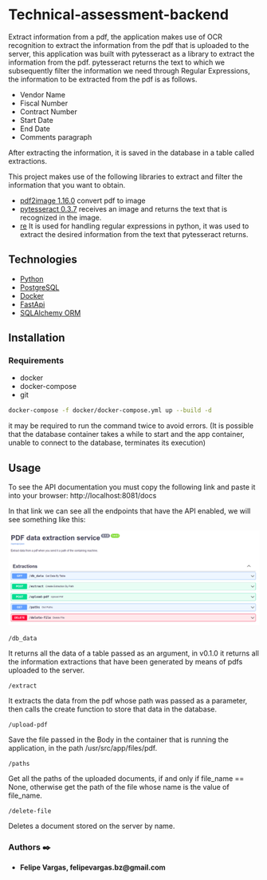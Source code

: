 # Technical-assessment-backend

Extract information from a pdf, the application makes use of OCR recognition to extract the information from the pdf that is uploaded to the server, this application was built with pytesseract as a library to extract the information from the pdf. pytesseract returns the text to which we subsequently filter the information we need through Regular Expressions, the information to be extracted from the pdf is as follows.

* Vendor Name
* Fiscal Number
* Contract Number
* Start Date
* End Date
* Comments paragraph

After extracting the information, it is saved in the database in a table called extractions.

This project makes use of the following libraries to extract and filter the information that you want to obtain.

* [pdf2image 1.16.0](https://pypi.org/project/pdf2image/)
convert pdf to image
* [pytesseract 0.3.7](https://www.postgresql.org/)
receives an image and returns the text that is recognized in the image.
* [re](https://docs.python.org/3/library/re.html)
It is used for handling regular expressions in python, it was used to extract the desired information from the text that pytesseract returns.

## Technologies
* [Python](https://www.python.org/)
* [PostgreSQL](https://www.postgresql.org/)
* [Docker](https://www.docker.com/)
* [FastApi](https://fastapi.tiangolo.com/)
* [SQLAlchemy ORM](https://www.sqlalchemy.org/)

## Installation

### Requirements
* docker
* docker-compose
* git

```bash
docker-compose -f docker/docker-compose.yml up --build -d
```
it may be required to run the command twice to avoid errors. (It is possible that the database container takes a while to start and the app container, unable to connect to the database, terminates its execution)

## Usage
To see the API documentation you must copy the following link and paste it into your browser:
http://localhost:8081/docs

In that link we can see all the endpoints that have the API enabled, we will see something like this:

<img src="https://github.com/felipevargas-bz/felipevargas-bz/blob/main/example-pdf-app.png" border="0" alt="aguila-imagen-animada-0035" />


```
/db_data
```
It returns all the data of a table passed as an argument, in v0.1.0 it returns all the information extractions that have been generated by means of pdfs uploaded to the server.

```
/extract
```
It extracts the data from the pdf whose path was passed as a parameter, then calls the create function to store that data in the database.

```
/upload-pdf
```
Save the file passed in the Body in the container that is running the application, in the path /usr/src/app/files/pdf.

```
/paths
```
Get all the paths of the uploaded documents, if and only if file_name == None, otherwise get the path of the file whose name is the value of file_name.

```
/delete-file
```
Deletes a document stored on the server by name.

### Authors :black_nib:
* __Felipe Vargas, felipevargas.bz@gmail.com__
